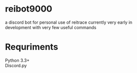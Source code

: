 # reibot9000
a discord bot for personal use of reitrace
currently very early in development with very few useful commands

# Requriments
Python 3.3+\
Discord.py
